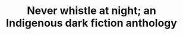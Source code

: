 ---
editors:
- Shane Hawk
- Theodore C. Van Alst Jr.
authors:
- Norris Black
- Amber Blaeser-Wardzala
- Phoenix Boudreau
- Cherie Dimaline
- Carson Faust
- Kelli Jo Ford
- Kate Hart
- David Heska Wanbli Weiden
- Brandon Hobson
- Darcie Little Badger
- Conley Lyons
- Nick Medina
- Tiffany Morris
- Tommy Orange
- Mona Susan Power
- Marcie R. Rendon
- Waubgeshig Rice
- Rebecca Roanhorse
- Andrea L. Rogers
- Morgan Talty
- D.H. Trujillo
- Richard Van Camp
- Royce Young Wolf
- Mathilda Zeller
title: Never whistle at night&semi; an Indigenous dark fiction anthology
anthology: true
series:
narrators:
- Erin Tripp
- Elle-Máijá Tailfeathers
- Joelle Peters
- Kaniehtiio Horn
- Lisa Cromarty
- Maika Harper
- Shane Ghostkeeper
- Sheldon Elter
- Tara Sky
vibe:
summary: Collection of dark and horror stories written by Native American authors.
review:
rating: 👍
finished: 2024-02-03
year: 2024
---